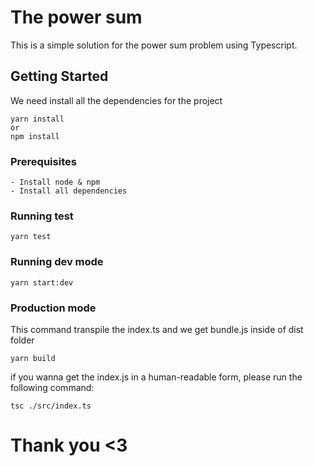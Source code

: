 # The power sum

This is a simple solution for the power sum problem using Typescript.

## Getting Started

We need install all the dependencies for the project

```
yarn install
or
npm install
```

### Prerequisites

```
- Install node & npm
- Install all dependencies
```

### Running test

```
yarn test
```

### Running dev mode

```
yarn start:dev
```

### Production mode

This command transpile the index.ts and we get bundle.js inside of dist folder

```
yarn build
```

if you wanna get the index.js in a human-readable form, please run the following command:

```
tsc ./src/index.ts
```

# Thank you <3
